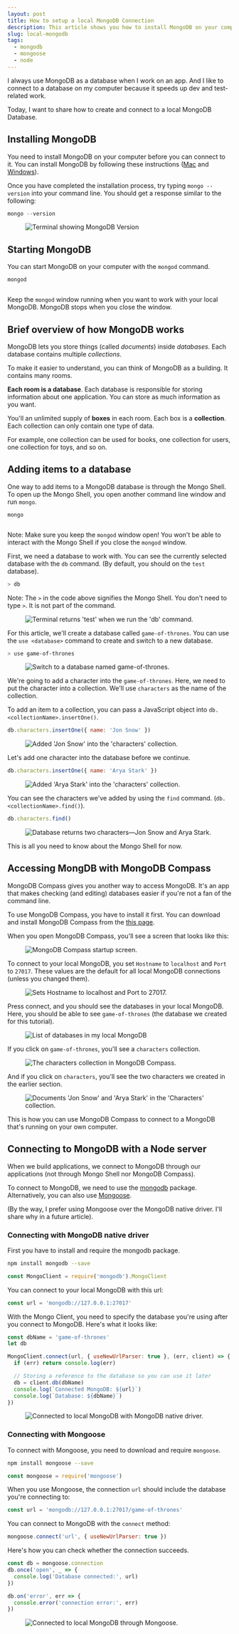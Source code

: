 ```yaml
---
layout: post
title: How to setup a local MongoDB Connection
description: This article shows you how to install MongoDB on your computer and different ways you can access it.
slug: local-mongodb
tags:
  - mongodb
  - mongoose
  - node
---
```


I always use MongoDB as a database when I work on an app. And I like to connect to a database on my computer because it speeds up dev and test-related work.

Today, I want to share how to create and connect to a local MongoDB Database.

<!-- more -->

## Installing MongoDB

You need to install MongoDB on your computer before you can connect to it. You can install MongoDB by following these instructions ([Mac][1] and [Windows][2]).

Once you have completed the installation process, try typing `mongo --version` into your command line. You should get a response similar to the following:

```js
mongo --version
```

<figure><img src="/images/2019/local-mongodb/version.png" alt="Terminal showing MongoDB Version"></figure>

## Starting MongoDB

You can start MongoDB on your computer with the `mongod` command.

```js
mongod
```

<figure><img src="/images/2019/local-mongodb/mongod.png" alt=""></figure>

Keep the `mongod` window running when you want to work with your local MongoDB. MongoDB stops when you close the window.

## Brief overview of how MongoDB works

MongoDB lets you store things (called *documents*) inside *databases*. Each database contains multiple *collections*.

To make it easier to understand, you can think of MongoDB as a building. It contains many rooms.

**Each room is a database**. Each database is responsible for storing information about one application. You can store as much information as you want.

You'll an unlimited supply of **boxes** in each room. Each box is a  **collection**. Each collection can only contain one type of data.

For example, one collection can be used for books, one collection for users, one collection for toys, and so on.

## Adding items to a database

One way to add items to a MongoDB database is through the Mongo Shell. To open up the Mongo Shell, you open another command line window and run `mongo`.

```js
mongo
```

<figure><img src="/images/2019/local-mongodb/mongo-shell.png" alt=""></figure>

Note: Make sure you keep the `mongod` window open! You won't be able to interact with the Mongo Shell if you close the `mongod` window.

First, we need a database to work with. You can see the currently selected database with the `db` command. (By default, you should on the `test` database).

```bash
> db
```

Note: The `>` in the code above signifies the Mongo Shell. You don't need to type `>`. It is not part of the command.

<figure><img src="/images/2019/local-mongodb/test-db.png" alt="Terminal returns 'test' when we run the 'db' command."></figure>

For this article, we'll create a database called `game-of-thrones`. You can use the `use <database>` command to create and switch to a new database.

```bash
> use game-of-thrones
```

<figure><img src="/images/2019/local-mongodb/switch-db.png" alt="Switch to a database named game-of-thrones."></figure>

We're going to add a character into the `game-of-thrones`. Here, we need to put the character into a collection. We'll use `characters` as the name of the collection.

To add an item to a collection, you can pass a JavaScript object into `db.<collectionName>.insertOne()`.

```js
db.characters.insertOne({ name: 'Jon Snow' })
```

<figure><img src="/images/2019/local-mongodb/insert-1.png" alt="Added 'Jon Snow' into the 'characters' collection."></figure>

Let's add one character into the database before we continue.

```js
db.characters.insertOne({ name: 'Arya Stark' })
```

<figure><img src="/images/2019/local-mongodb/insert-2.png" alt="Added 'Arya Stark' into the 'characters' collection."></figure>

You can see the characters we've added by using the `find` command. (`db.<collectionName>.find()`).

```js
db.characters.find()
```

<figure><img src="/images/2019/local-mongodb/db-find.png" alt="Database returns two characters—Jon Snow and Arya Stark."></figure>

This is all you need to know about the Mongo Shell for now.

## Accessing MongDB with MongoDB Compass

MongoDB Compass gives you another way to access MongoDB. It's an app that makes checking (and editing) databases easier if you're not a fan of the command line.

To use MongoDB Compass, you have to install it first. You can download and install MongoDB Compass from the [this page][3].

When you open MongoDB Compass, you'll see a screen that looks like this:

<figure><img src="/images/2019/local-mongodb/mongodb-compass.png" alt="MongoDB Compass startup screen."></figure>

To connect to your local MongoDB, you set `Hostname` to `localhost` and `Port` to `27017`. These values are the default for all local MongoDB connections (unless you changed them).

<figure><img src="/images/2019/local-mongodb/mongodb-compass-settings.png" alt="Sets Hostname to localhost and Port to 27017."></figure>

Press connect, and you should see the databases in your local MongoDB. Here, you should be able to see `game-of-thrones` (the database we created for this tutorial).

<figure><img src="/images/2019/local-mongodb/mongodb-compass-databases.png" alt="List of databases in my local MongoDB"></figure>

If you click on `game-of-thrones`, you'll see a `characters` collection.

<figure><img src="/images/2019/local-mongodb/mongodb-compass-collection.png" alt="The characters collection in MongoDB Compass."></figure>

And if you click on `characters`, you'll see the two characters we created in the earlier section.

<figure><img src="/images/2019/local-mongodb/mongodb-compass-documents.png" alt="Documents 'Jon Snow' and 'Arya Stark' in the 'Characters' collection."></figure>

This is how you can use MongoDB Compass to connect to a MongoDB that's running on your own computer.

## Connecting to MongoDB with a Node server

When we build applications, we connect to MongoDB through our applications (not through Mongo Shell nor MongoDB Compass).

To connect to MongoDB, we need to use the [mongodb][4] package. Alternatively, you can also use [Mongoose][5].

(By the way, I prefer using Mongoose over the MongoDB native driver. I'll share why in a future article).

### Connecting with MongoDB native driver

First you have to install and require the mongodb package.

```bash
npm install mongodb --save
```

```js
const MongoClient = require('mongodb').MongoClient
```

You can connect to your local MongoDB with this url:

```js
const url = 'mongodb://127.0.0.1:27017'
```

With the Mongo Client, you need to specify the database you're using after you connect to MongoDB. Here's what it looks like:

```js
const dbName = 'game-of-thrones'
let db

MongoClient.connect(url, { useNewUrlParser: true }, (err, client) => {
  if (err) return console.log(err)

  // Storing a reference to the database so you can use it later
  db = client.db(dbName)
  console.log(`Connected MongoDB: ${url}`)
  console.log(`Database: ${dbName}`)
})
```

<figure><img src="/images/2019/local-mongodb/connect-mongodb.png" alt="Connected to local MongoDB with MongoDB native driver."></figure>

### Connecting with Mongoose

To connect with Mongoose, you need to download and require `mongoose`.

```bash
npm install mongoose --save
```

```js
const mongoose = require('mongoose')
```

When you use Mongoose, the connection `url` should include the database you're connecting to:

```js
const url = 'mongodb://127.0.0.1:27017/game-of-thrones'
```

You can connect to MongoDB with the `connect` method:

```js
mongoose.connect('url', { useNewUrlParser: true })
```

Here's how you can check whether the connection succeeds.

```js
const db = mongoose.connection
db.once('open', _ => {
  console.log('Database connected:', url)
})

db.on('error', err => {
  console.error('connection error:', err)
})
```

<figure><img src="/images/2019/local-mongodb/connect-mongoose.png" alt="Connected to local MongoDB through Mongoose."></figure>

[1]:	https://treehouse.github.io/installation-guides/mac/mongo-mac.html "Treehouse — Install MongoDB on Mac"
[2]:	https://treehouse.github.io/installation-guides/windows/mongo-windows.html "Treehouse — Install MongoDB on Windows"
[3]:	https://docs.mongodb.com/compass/master/install/ "MongoDB Compass"
[4]:	https://www.npmjs.com/package/mongodb "MongoDB driver"
[5]:	https://www.npmjs.com/package/mongoose "Mongoose"
